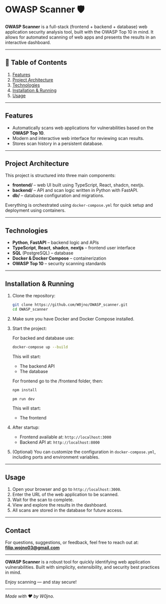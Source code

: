 # OWASP Scanner 🛡️

**OWASP Scanner** is a full-stack (frontend + backend + database) web application security analysis tool, built with the OWASP Top 10 in mind. It allows for automated scanning of web apps and presents the results in an interactive dashboard.

---

## 🧩 Table of Contents

1. [Features](#features)  
2. [Project Architecture](#project-architecture)  
3. [Technologies](#technologies)  
4. [Installation & Running](#installation--running)  
5. [Usage](#usage)  

---

## Features

- Automatically scans web applications for vulnerabilities based on the **OWASP Top 10**.  
- Modern and interactive web interface for reviewing scan results.  
- Stores scan history in a persistent database.  

---

## Project Architecture

This project is structured into three main components:

- **frontend/** – web UI built using TypeScript, React, shadcn, nextjs.  
- **backend/** – API and scan logic written in Python with FastAPI.  
- **db/** – database configuration and migrations.

Everything is orchestrated using `docker-compose.yml` for quick setup and deployment using containers.

---

## Technologies

- **Python**, **FastAPI** – backend logic and APIs  
- **TypeScript**, **React**, **shadcn**, **nextjs** – frontend user interface  
- **SQL** (PostgreSQL) – database  
- **Docker & Docker Compose** – containerization  
- **OWASP Top 10** – security scanning standards

---

## Installation & Running

1. Clone the repository:

    ```bash
    git clone https://github.com/W0jno/OWASP_scanner.git
    cd OWASP_scanner
    ```

2. Make sure you have Docker and Docker Compose installed.

3. Start the project:

    For backed and database use:
    ```bash
    docker-compose up --build
    ```

   This will start: 
   - The backend API  
   - The database
  
   For frontend go to the /frontend folder, then:
   ```bash
   npm install
   ```
   ```bash
   pm run dev
    ```

   This will start:
   - The frontend

5. After startup:
   - Frontend available at: `http://localhost:3000`  
   - Backend API at: `http://localhost:8000`

6. (Optional) You can customize the configuration in `docker-compose.yml`, including ports and environment variables.

---

## Usage

1. Open your browser and go to `http://localhost:3000`.  
2. Enter the URL of the web application to be scanned.  
3. Wait for the scan to complete.  
4. View and explore the results in the dashboard.   
5. All scans are stored in the database for future access.


---

## Contact

For questions, suggestions, or feedback, feel free to reach out at: **filip.wojno03@gmail.com**

---

**OWASP Scanner** is a robust tool for quickly identifying web application vulnerabilities. Built with simplicity, extensibility, and security best practices in mind.  

Enjoy scanning — and stay secure!

---

*Made with ❤️ by W0jno.*
